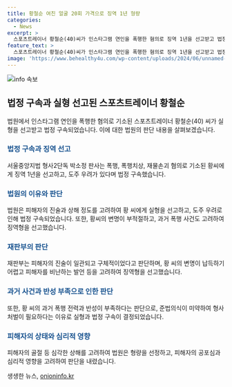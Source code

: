 ```yaml
---
title: 황철순 여친 얼굴 20회 가격으로 징역 1년 형량
categories:
  - News
excerpt: >
  스포츠트레이너 황철순(40)씨가 인스타그램 연인을 폭행한 혐의로 징역 1년을 선고받고 법정 구속됐다. 재판부는 피해자의 진술을 신뢰하고, 황씨의 변명을 유감스럽다고 판단했다. 황씨는 전력이 있고, 반성을 보이지 않아 죄를 인정한 것으로 보인다. 지난해에도 A씨를 폭행한 전력이 있었고, 이번 사건에서도 심각한 상해를 입힌 것으로 드러났다. 황씨의 주장에 대해 피해자는 거짓이라 반박했다.
feature_text: >
  스포츠트레이너 황철순(40)씨가 인스타그램 연인을 폭행한 혐의로 징역 1년을 선고받고 법정 구속됐다. 재판부는 피해자의 진술을 신뢰하고, 황씨의 변명을 유감스럽다고 판단했다. 황씨는 전력이 있고, 반성을 보이지 않아 죄를 인정한 것으로 보인다. 지난해에도 A씨를 폭행한 전력이 있었고, 이번 사건에서도 심각한 상해를 입힌 것으로 드러났다. 황씨의 주장에 대해 피해자는 거짓이라 반박했다.
image: 'https://www.behealthy4u.com/wp-content/uploads/2024/06/unnamed-file.png'
---
```


<p><img src="https://www.behealthy4u.com/wp-content/uploads/2024/06/unnamed-file.png" alt="info 속보" /></p>

<h2 data-ke-size="size26">법정 구속과 실형 선고된 스포츠트레이너 황철순</h2>

<p data-ke-size="size16">법원에서 인스타그램 연인을 폭행한 혐의로 기소된 스포츠트레이너 황철순(40) 씨가 실형을 선고받고 법정 구속되었습니다. 이에 대한 법원의 판단 내용을 살펴보겠습니다.</p>

<h3><b><span style="color: #1a5490;">법정 구속과 징역 선고</span></b></h3>

<p data-ke-size="size16">서울중앙지법 형사2단독 박소정 판사는 폭행, 폭행치상, 재물손괴 혐의로 기소된 황씨에게 징역 1년을 선고하고, 도주 우려가 있다며 법정 구속했습니다.</p>

<h3><b><span style="color: #1a5490;">법원의 이유와 판단</span></b></h3>

<p data-ke-size="size16">법원은 피해자의 진술과 상해 정도를 고려하여 황 씨에게 실형을 선고하고, 도주 우려로 인해 법정 구속되었습니다. 또한, 황씨의 변명이 부적절하고, 과거 폭행 사건도 고려하여 징역형을 선고했습니다.</p>

<h3><b><span style="color: #1a5490;">재판부의 판단</span></b></h3>

<p data-ke-size="size16">재판부는 피해자의 진술이 일관되고 구체적이었다고 판단하며, 황 씨의 변명이 납득하기 어렵고 피해자를 비난하는 발언 등을 고려하여 징역형을 선고했습니다.</p>

<h3><b><span style="color: #1a5490;">과거 사건과 반성 부족으로 인한 판단</span></b></h3>

<p data-ke-size="size16">또한, 황 씨의 과거 폭행 전력과 반성이 부족하다는 판단으로, 준법의식이 미약하여 형사처벌이 필요하다는 이유로 실형과 법정 구속이 결정되었습니다.</p>

<h3><b><span style="color: #1a5490;">피해자의 상태와 심리적 영향</span></b></h3>

<p data-ke-size="size16">피해자의 골절 등 심각한 상해를 고려하여 법원은 형량을 선정하고, 피해자의 공포심과 심리적 영향을 고려하여 판단을 내렸습니다.</p>
생생한 뉴스, <a href="https://onioninfo.kr" rel="dofollow">onioninfo.kr</a>



